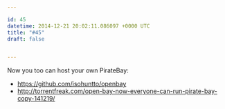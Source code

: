 ```yaml
---

id: 45
datetime: 2014-12-21 20:02:11.086097 +0000 UTC
title: "#45"
draft: false


---
```


Now you too can host your own PirateBay:

 - https://github.com/isohuntto/openbay
 - http://torrentfreak.com/open-bay-now-everyone-can-run-pirate-bay-copy-141219/
